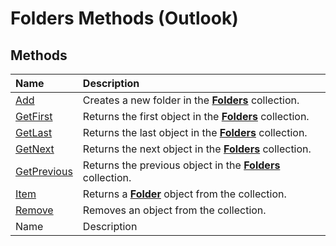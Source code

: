 
# Folders Methods (Outlook)

## Methods



|**Name**|**Description**|
|:-----|:-----|
| [Add](20ced7ad-779c-a9b0-267e-6d729c0eb822.md)|Creates a new folder in the  **[Folders](0c814c3c-74fc-414c-982d-a0097fcb35c2.md)** collection.|
| [GetFirst](74757061-2f38-374e-1624-f8df211a711b.md)|Returns the first object in the  **[Folders](0c814c3c-74fc-414c-982d-a0097fcb35c2.md)** collection.|
| [GetLast](6d981844-3ac0-c6f9-b2ee-9cf495ab6488.md)|Returns the last object in the  **[Folders](0c814c3c-74fc-414c-982d-a0097fcb35c2.md)** collection.|
| [GetNext](5c2de8b2-b251-1983-a10b-1945abc38709.md)|Returns the next object in the  **[Folders](0c814c3c-74fc-414c-982d-a0097fcb35c2.md)** collection.|
| [GetPrevious](8e7af763-e1a9-6912-c5a4-bf1ce6f73a9f.md)|Returns the previous object in the  **[Folders](0c814c3c-74fc-414c-982d-a0097fcb35c2.md)** collection.|
| [Item](96a462c2-fa55-62dc-48a4-6464966b84ce.md)|Returns a  **[Folder](3cf6cda8-6d70-666e-2643-9d9c5b9cacfc.md)** object from the collection.|
| [Remove](4b9da2a5-5918-5675-01c7-5a9da5e52a09.md)|Removes an object from the collection.|
|Name|Description|
